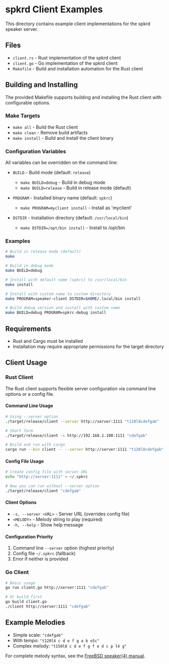 # spkrd Client Examples

This directory contains example client implementations for the spkrd speaker server.

## Files

- `client.rs` - Rust implementation of the spkrd client
- `client.go` - Go implementation of the spkrd client
- `Makefile` - Build and installation automation for the Rust client

## Building and Installing

The provided Makefile supports building and installing the Rust client with configurable options.

### Make Targets

- `make all` - Build the Rust client
- `make clean` - Remove build artifacts
- `make install` - Build and install the client binary

### Configuration Variables

All variables can be overridden on the command line:

- `BUILD` - Build mode (default: `release`)
  - `make BUILD=debug` - Build in debug mode
  - `make BUILD=release` - Build in release mode (default)

- `PROGRAM` - Installed binary name (default: `spkrc`)
  - `make PROGRAM=myclient install` - Install as 'myclient'

- `DSTDIR` - Installation directory (default: `/usr/local/bin`)
  - `make DSTDIR=/opt/bin install` - Install to /opt/bin

### Examples

```bash
# Build in release mode (default)
make

# Build in debug mode
make BUILD=debug

# Install with default name (spkrc) to /usr/local/bin
make install

# Install with custom name to custom directory
make PROGRAM=speaker-client DSTDIR=$HOME/.local/bin install

# Build debug version and install with custom name
make BUILD=debug PROGRAM=spkrc-debug install
```

## Requirements

- Rust and Cargo must be installed
- Installation may require appropriate permissions for the target directory

## Client Usage

### Rust Client

The Rust client supports flexible server configuration via command line options or a config file.

#### Command Line Usage

```bash
# Using --server option
./target/release/client --server http://server:1111 "t120l8cdefgab"

# Short form
./target/release/client -s http://192.168.1.100:1111 "cdefgab"

# Build and run with cargo
cargo run --bin client -- --server http://server:1111 "t120l8cdefgab"
```

#### Config File Usage

```bash
# Create config file with server URL
echo "http://server:1111" > ~/.spkrc

# Now you can run without --server option
./target/release/client "cdefgab"
```

#### Client Options

- `-s, --server <URL>` - Server URL (overrides config file)
- `<MELODY>` - Melody string to play (required)
- `-h, --help` - Show help message

#### Configuration Priority

1. Command line `--server` option (highest priority)
2. Config file `~/.spkrc` (fallback)
3. Error if neither is provided

### Go Client

```bash
# Basic usage
go run client.go http://server:1111 "cdefgab"

# Or build first
go build client.go
./client http://server:1111 "cdefgab"
```

## Example Melodies

- Simple scale: `"cdefgab"`
- With tempo: `"t120l4 c d e f g a b o5c"`
- Complex melody: `"t150l8 c d e f g f e d c p l4 g"`

For complete melody syntax, see the [FreeBSD speaker(4) manual](https://man.freebsd.org/cgi/man.cgi?query=speaker&apropos=0&sektion=0&manpath=FreeBSD+14.3-RELEASE+and+Ports&arch=default&format=html).